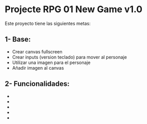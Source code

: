 # Projecte RPG 01 New Game v1.0

Este proyecto tiene las siguientes metas:

## 1- Base:

- Crear canvas fullscreen
- Crear inputs (version teclado) para mover al personaje
- Utilizar una imagen para el personaje
- Añadir imagen al canvas

## 2- Funcionalidades:

-
-
-
-
-
